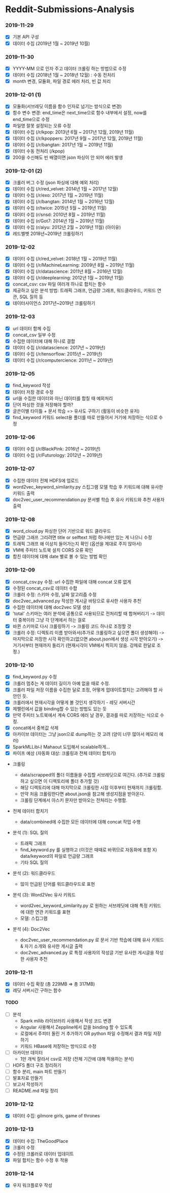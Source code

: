﻿# Reddit-Submissions-Analysis

### 2019-11-29
- [x] 기본 API 구성
- [x] 데이터 수집 (2019년 1월 ~ 2019년 10월)

### 2019-11-30
- [x] YYYY-MM 으로 인자 주고 데이터 크롤링 하는 방법으로 수정
- [x] 데이터 수집 (2018년 1월 ~ 2018년 12월) : 수동 전처리
- [x] month 변경, 모듈화, 파일 경로 에러 처리, 빈 값 처리

### 2019-12-01 (1)
- [x] 모듈화(서브레딧 이름을 함수 인자로 넘기는 방식으로 변경)
- [x] 함수 변수 변경: end_time은 next_time으로 함수 내부에서 설정, now를 end_time으로 수정
- [x] 파일명 잘못 설정되는 오류 수정
- [x] 데이터 수집 (/r/kpop: 2013년 6월 ~ 2017년 12월, 2019년 11월)
- [x] 데이터 수집 (/r/kpoppers: 2017년 9월 ~ 2017년 12월, 2019년 11월)
- [x] 데이터 수집 (/r/bangtan: 2017년 1월 ~ 2019년 11월)
- [x] 데이터 수동 전처리 (/kpop)
- [x] 200을 수신해도 빈 배열이면 json 파싱이 안 되어 에러 발생

### 2019-12-01 (2)
- [x] 크롤러 버그 수정 (json 파싱에 대해 예외 처리)
- [x] 데이터 수집 (/r/red_velvet: 2014년 1월 ~ 2017년 12월) 
- [x] 데이터 수집 (/r/exo: 2017년 1월 ~ 2019년 11월)
- [x] 데이터 수집 (/r/bangtan: 2014년 1월 ~ 2016년 12월)
- [x] 데이터 수집 (r/twice: 2015년 5월 ~ 2019년 11월)
- [x] 데이터 수집 (r/snsd: 2010년 8월 ~ 2019년 11월)
- [x] 데이터 수집 (r/Got7: 2014년 1월 ~ 2019년 11월)
- [x] 데이터 수집 (r/aiyu: 2012년 2월 ~ 2019년 11월) (아이유)
- [x] 레드벨벳 2018년~2019년 크롤링하기

### 2019-12-02
- [x] 데이터 수집 (/r/red_velvet: 2018년 1월 ~ 2019년 11월)
- [x] 데이터 수집 (/r/MachineLearning: 2009년 8월 ~ 2019년 11월)
- [x] 데이터 수집 (/r/datascience: 2011년 8월 ~ 2016년 12월)
- [x] 데이터 수집 (/r/deeplearning: 2012년 1월 ~ 2019년 11월)
- [x] concat_csv: csv 파일 여러개 하나로 합치는 함수
- [x] 제공하고 싶은 분석 방법: 트래픽 그래프, 언급량 그래프, 워드클라우드, 키워드 연관, SQL 질의 등
- [x] 데이터사이언스 2017년~2019년 크롤링하기

### 2019-12-03
- [x] url 데이터 함께 수집
- [x] concat_csv 일부 수정
- [x] 수집한 데이터에 대해 하나로 결합
- [x] 데이터 수집 (/r/datascience: 2017년 ~ 2019년)
- [x] 데이터 수집 (/r/tensorflow: 2015년 ~ 2019년)
- [x] 데이터 수집 (/r/computercience: 2011년 ~ 2019년)

### 2019-12-05
- [x] find_keyword 작성
- [x] 데이터 저장 경로 수정
- [x] url을 수집한 데이터와 아닌 데이터를 합칠 때 예외처리
- [x] 단어 파싱한 것을 저장해야 할까?
- [x] 글쓴이별 타이틀 + 문서 학습 => 유사도 구하기 (활동이 비슷한 유저)
- [x] find_keyword 키워드 select용 폴더를 따로 만들어서 거기에 저장하는 식으로 수정

### 2019-12-06
- [x] 데이터 수집 (/r/BlackPink: 2016년 ~ 2019년)
- [x] 데이터 수집 (/r/Futurology: 2012년 ~ 2019년)

### 2019-12-07
- [x] 수집한 데이터 전체 HDFS에 업로드
- [x] word2vec_keyword_similarity.py 스킵그램 모델 학습 후 키워드에 대해 유사한 키워드 출력
- [x] doc2vec_user_recommendation.py 문서별 학습 후 유사 키워드와 추천 사용자 출력

### 2019-12-08
- [x] word_cloud.py 파싱한 단어 기반으로 워드 클라우드
- [x] 언급량 그래프 그리려면 title or selftext 처럼 하나에만 있는 게 나으니 수정
- [x] 트래픽 그래프 왜 이상치 들어가는지 확인 (옵션을 제대로 주지 않아서)
- [x] VM에 주피터 노트북 설치 CORS 오류 확인
- [x] 합친 데이터에 대해 date 별로 볼 수 있는 방법 확인

### 2019-12-09
- [x] concat_csv.py 수정: url 수집한 파일에 대해 concat 오류 없게
- [x] 수정된 concat_csv로 데이터 수합
- [x] 크롤러 수정: 스키마 수정, 날짜 알고리즘 수정
- [x] doc2vec_advanced.py 작성한 게시글 바탕으로 유사한 사용자 추천
- [x] 수집한 데이터에 대해 doc2vec 모델 생성
- [x] 'total' 스키마는 여러 분석에 공통으로 사용되므로 전처리할 때 합쳐버리기 -> 데이터 중복이라 그냥 각 단계에서 하는 걸로
- [x] 바뀐 스키마로 다시 크롤링하기 -> 크롤링 코드 하나로 조정할 것
- [x] 크롤러 수정: 디렉토리 이름 받아와서(추가로 크롤링하고 싶으면 폴더 생성해야) -> 마지막으로 저장한 시각 확인하고(없으면 about.json에서 생성 시각 받아오기) -> 거기서부터 현재까지 돌리기 (현재시각이 VM에서 찍히지 않음. 강제로 한달로 조정.)

### 2019-12-10
- [x] find_keyword.py 수정
- [x] 크롤러 멈추는 게 데이터 길이가 아예 없을 때로 수정.
- [x] 크롤러 파일 저장 이름을 수집한 달로 조정, 어떻게 업데이트할지는 고려해야 할 사안인 듯.
- [x] 크롤러에서 현재시각을 어떻게 볼 것인지 생각하기 - 레딧 서버시간
- [x] 제펠린에서 값을 binding할 수 있는 방법도 있는 듯
- [x] 만약 주피터 노트북에서 계속 CORS 에러 날 경우, 결과를 따로 저장하는 식으로 수정.
- [x] concat에서 중복값 삭제
- [x] 아카이브 데이터는 그냥 json으로 dump하는 것 고려 (양이 너무 많아서 메모리 에러)
- [x] SparkMLLib나 Mahaout 도입해서 scalable하게...
- [x] 파이프 예상 (자동화 대상: 크롤링과 전체 데이터 합치기)

* 크롤링
  + data/scrapped의 폴더 이름들을 수집할 서브레딧으로 여긴다. (추가로 크롤링하고 싶으면 이 디렉토리에 폴더 추가할 것)
  + 해당 디렉토리에 대해 마지막으로 크롤링한 시점 이후부터 현재까지 크롤링함.
  + 만약 처음 크롤링한다면 about.json을 참고해 생성지점을 받아온다.
  + 크롤링 단계에서 아스키 문자만 받아오는 전처리는 수행함.

* 전체 데이터 합치기
  + data/combined에 수집한 모든 데이터에 대해 concat 작업 수행

* 분석 (1): SQL 질의
  + 트래픽 그래프
  + find_keyword.py 를 실행하고 (이것은 때때로 바뀌므로 자동화에 포함 X) data/keyword의 파일로 언급량 그래프
  + 기타 SQL 질의

* 분석 (2): 워드클라우드
  + 많이 언급된 단어를 워드클라우드로 표현

* 분석 (3): Word2Vec 유사 키워드
  + word2vec_keyword_similarity.py 로 원하는 서브레딧에 대해 특정 키워드에 대한 연관 키워드를 표현
  + 모델: 스킵그램

* 분석 (4): Doc2Vec
  + doc2vec_user_recommendation.py 로 문서 기반 학습에 대해 유사 키워드 & 자기 소개와 유사한 게시글 출력
  + doc2vec_advanced.py 로 특정 사용자의 작성글 기반 유사한 게시글을 작성한 사용자 추천

### 2019-12-11
- [x] 데이터 수집 확장 (총 229MB => 총 317MB)
- [x] 레딧 서버시간 구하는 함수

#### TODO
- [ ] 분석
  * Spark mllib 라이브러리 사용해서 작성 코드 변경
  * Angular 사용해서 Zeppline에서 값을 binding 할 수 있도록
  * 로컬에서 주피터 돌린 거 추가하기 OR python 파일 수정해서 결과 파일 저장하기
  * 키워드 HBase에 저장하는 방식으로 수정
- [ ] 아카이브 데이터
  * 1만 개씩 잘라서 csv로 저장 (전체 기간에 대해 적용하는 분석)
- [ ] HDFS 폴더 구조 정리하기
- [ ] 함수 분리, main 파트 만들기
- [ ] 발표자료 만들기
- [ ] 보고서 작성하기
- [ ] README.md 파일 정리

### 2019-12-12
- [x] 데이터 수집: gilmore girls, game of thrones

### 2019-12-13
- [x] 데이터 수집: TheGoodPlace
- [x] 크롤러 수정
- [x] 수정된 크롤러로 데이터 업데이트
- [x] 파일 합치는 함수 수정 후 적용

### 2019-12-14
- [x] 우지 워크플로우 작성